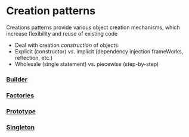 # Creation patterns

Creations patterns provide various object creation mechanisms, which increase flexibility and reuse of existing code

- Deal with creation _construction_ of objects
- Explicit (constructor) vs. implicit (dependency injection frameWorks, reflection, etc.)
- Wholesale (single statement) vs. piecewise (step-by-step)

### [ Builder ](https://github.com/tajpouria/GOF-design-pattenrs/tree/master/Patternts_Gamma_Catogorization/Creational_Patterns/Builder)

### [ Factories](https://github.com/tajpouria/GOF-design-pattenrs/tree/master/Patternts_Gamma_Catogorization/Creational_Patterns/Factories)

### [ Prototype](https://github.com/tajpouria/GOF-design-pattenrs/tree/master/Patternts_Gamma_Catogorization/Creational_Patterns/Prototype)

### [ Singleton ](https://github.com/tajpouria/GOF-design-pattenrs/tree/master/Patternts_Gamma_Catogorization/Creational_Patterns/Singleton)
